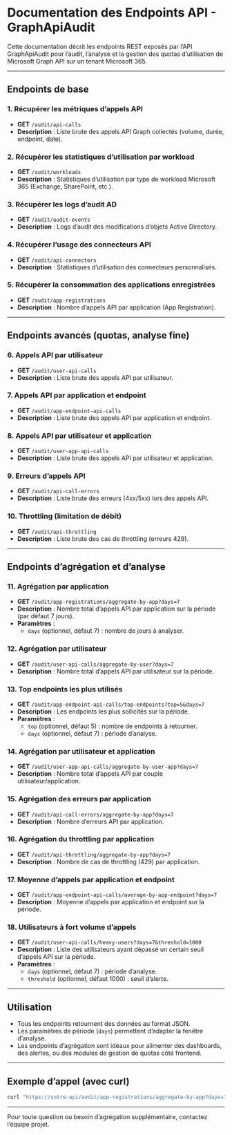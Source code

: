 # Documentation des Endpoints API - GraphApiAudit

Cette documentation décrit les endpoints REST exposés par l’API GraphApiAudit pour l’audit, l’analyse et la gestion des quotas d’utilisation de Microsoft Graph API sur un tenant Microsoft 365.

---

## Endpoints de base

### 1. Récupérer les métriques d’appels API
- **GET** `/audit/api-calls`
- **Description** : Liste brute des appels API Graph collectés (volume, durée, endpoint, date).

### 2. Récupérer les statistiques d’utilisation par workload
- **GET** `/audit/workloads`
- **Description** : Statistiques d’utilisation par type de workload Microsoft 365 (Exchange, SharePoint, etc.).

### 3. Récupérer les logs d’audit AD
- **GET** `/audit/audit-events`
- **Description** : Logs d’audit des modifications d’objets Active Directory.

### 4. Récupérer l’usage des connecteurs API
- **GET** `/audit/api-connectors`
- **Description** : Statistiques d’utilisation des connecteurs personnalisés.

### 5. Récupérer la consommation des applications enregistrées
- **GET** `/audit/app-registrations`
- **Description** : Nombre d’appels API par application (App Registration).

---

## Endpoints avancés (quotas, analyse fine)

### 6. Appels API par utilisateur
- **GET** `/audit/user-api-calls`
- **Description** : Liste brute des appels API par utilisateur.

### 7. Appels API par application et endpoint
- **GET** `/audit/app-endpoint-api-calls`
- **Description** : Liste brute des appels API par application et endpoint.

### 8. Appels API par utilisateur et application
- **GET** `/audit/user-app-api-calls`
- **Description** : Liste brute des appels API par utilisateur et application.

### 9. Erreurs d’appels API
- **GET** `/audit/api-call-errors`
- **Description** : Liste brute des erreurs (4xx/5xx) lors des appels API.

### 10. Throttling (limitation de débit)
- **GET** `/audit/api-throttling`
- **Description** : Liste brute des cas de throttling (erreurs 429).

---

## Endpoints d’agrégation et d’analyse

### 11. Agrégation par application
- **GET** `/audit/app-registrations/aggregate-by-app?days=7`
- **Description** : Nombre total d’appels API par application sur la période (par défaut 7 jours).
- **Paramètres** :
    - `days` (optionnel, défaut 7) : nombre de jours à analyser.

### 12. Agrégation par utilisateur
- **GET** `/audit/user-api-calls/aggregate-by-user?days=7`
- **Description** : Nombre total d’appels API par utilisateur sur la période.

### 13. Top endpoints les plus utilisés
- **GET** `/audit/app-endpoint-api-calls/top-endpoints?top=5&days=7`
- **Description** : Les endpoints les plus sollicités sur la période.
- **Paramètres** :
    - `top` (optionnel, défaut 5) : nombre de endpoints à retourner.
    - `days` (optionnel, défaut 7) : période d’analyse.

### 14. Agrégation par utilisateur et application
- **GET** `/audit/user-app-api-calls/aggregate-by-user-app?days=7`
- **Description** : Nombre total d’appels API par couple utilisateur/application.

### 15. Agrégation des erreurs par application
- **GET** `/audit/api-call-errors/aggregate-by-app?days=7`
- **Description** : Nombre d’erreurs API par application.

### 16. Agrégation du throttling par application
- **GET** `/audit/api-throttling/aggregate-by-app?days=7`
- **Description** : Nombre de cas de throttling (429) par application.

### 17. Moyenne d’appels par application et endpoint
- **GET** `/audit/app-endpoint-api-calls/average-by-app-endpoint?days=7`
- **Description** : Moyenne d’appels par application et endpoint sur la période.

### 18. Utilisateurs à fort volume d’appels
- **GET** `/audit/user-api-calls/heavy-users?days=7&threshold=1000`
- **Description** : Liste des utilisateurs ayant dépassé un certain seuil d’appels API sur la période.
- **Paramètres** :
    - `days` (optionnel, défaut 7) : période d’analyse.
    - `threshold` (optionnel, défaut 1000) : seuil d’alerte.

---

## Utilisation

- Tous les endpoints retournent des données au format JSON.
- Les paramètres de période (`days`) permettent d’adapter la fenêtre d’analyse.
- Les endpoints d’agrégation sont idéaux pour alimenter des dashboards, des alertes, ou des modules de gestion de quotas côté frontend.

---

## Exemple d’appel (avec curl)

```bash
curl "https://votre-api/audit/app-registrations/aggregate-by-app?days=30"
```

---

Pour toute question ou besoin d’agrégation supplémentaire, contactez l’équipe projet.
